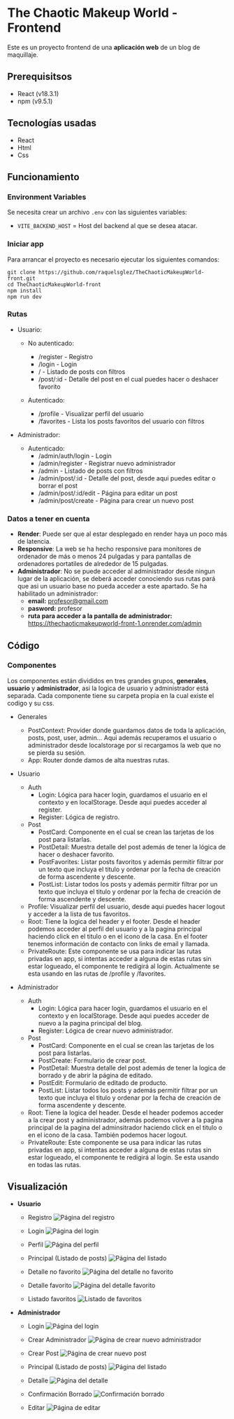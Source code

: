 # The Chaotic Makeup World - Frontend

Este es un proyecto frontend de una **aplicación web** de un blog de maquillaje.

## Prerequisitsos
 - React (v18.3.1)
 - npm (v9.5.1)

 ## Tecnologías usadas
 - React
 - Html
 - Css


## Funcionamiento

### Environment Variables
Se necesita crear un archivo ``.env`` con las siguientes variables:
- ``VITE_BACKEND_HOST`` = Host del backend al que se desea atacar.

### Iniciar app
Para arrancar el proyecto es necesario ejecutar los siguientes comandos:

```
git clone https://github.com/raquelsglez/TheChaoticMakeupWorld-front.git
cd TheChaoticMakeupWorld-front
npm install
npm run dev
```

### Rutas
- Usuario:
    - No autenticado:
        - /register - Registro
        - /login - Login
        - / - Listado de posts con filtros
        - /post/:id - Detalle del post en el cual puedes hacer o deshacer favorito

    -  Autenticado:
        - /profile - Visualizar perfil del usuario 
        - /favorites - Lista los posts favoritos del usuario con filtros

- Administrador:
    -  Autenticado:
        - /admin/auth/login - Login
        - /admin/register - Registrar nuevo administrador
        - /admin - Listado de posts con filtros
        - /admin/post/:id - Detalle del post, desde aqui puedes editar o borrar el post
        - /admin/post/:id/edit - Página para editar un post
        - /admin/post/create - Página para crear un nuevo post

### Datos a tener en cuenta
- **Render**: Puede ser que al estar desplegado en render haya un poco más de latencia.
- **Responsive**: La web se ha hecho responsive para monitores de ordenador de más o menos 24 pulgadas y para pantallas de ordenadores portatiles de alrededor de 15 pulgadas.
- **Administrador**: No se puede acceder al administrador desde ningun lugar de la aplicación, se deberá acceder conociendo sus rutas pará que asi un usuario base no pueda acceder a este apartado. Se ha habilitado un administrador: 
    - **email:** profesor@gmail.com
    - **pasword:** profesor 
    - **ruta para acceder a la pantalla de administrador:** https://thechaoticmakeupworld-front-1.onrender.com/admin 

## Código
### Componentes
Los componentes están divididos en tres grandes grupos, **generales**, **usuario** y **administrador**, asi la logica de usuario y administrador está separada. Cada componente tiene su carpeta propia en la cual existe el codigo y su css.

- Generales
    - PostContext: Provider donde guardamos datos de toda la aplicación, posts, post, user, admin... Aqui además recuperamos el usuario o administrador desde localstorage por si recargamos la web que no se pierda su sesión.
    - App: Router donde damos de alta nuestras rutas.
- Usuario
    - Auth
        - Login: Lógica para hacer login, guardamos el usuario en el contexto y en localStorage. Desde aqui puedes acceder al register.
        - Register: Lógica de registro.
    - Post
        - PostCard: Componente en el cual se crean las tarjetas de los post para listarlas.
        - PostDetail: Muestra detalle del post además de tener la lógica de hacer o deshacer favorito.
        - PostFavorites: Listar posts favoritos y además permitir filtrar por un texto que incluya el titulo y ordenar por la fecha de creación de forma ascendente y descente.
        - PostList: Listar todos los posts y además permitir filtrar por un texto que incluya el titulo y ordenar por la fecha de creación de forma ascendente y descente.
    - Profile: Visualizar perfil del usuario, desde aqui puedes hacer logout y acceder a la lista de tus favoritos.
    - Root: Tiene la logica del header y el footer. Desde el header podemos acceder al perfil del usuario y a la pagina principal haciendo click en el titulo o en el icono de la casa. En el footer tenemos información de contacto con links de email y llamada.
    - PrivateRoute: Este componente se usa para indicar las rutas privadas en app, si intentas acceder a alguna de estas rutas sin estar logueado, el componente te redigirá al login. Actualmente se esta usando en las rutas de /profile y /favorites.

- Administrador
    - Auth
        - Login: Lógica para hacer login, guardamos el usuario en el contexto y en localStorage. Desde aqui puedes acceder de nuevo a la pagina principal del blog.
        - Register: Lógica de crear nuevo administrador.
    - Post
        - PostCard: Componente en el cual se crean las tarjetas de los post para listarlas.
        - PostCreate: Formulario de crear post.
        - PostDetail: Muestra detalle del post además de tener la logica de borrado y de abrir la página de editado.
        - PostEdit: Formulario de editado de producto.
        - PostList: Listar todos los posts y además permitir filtrar por un texto que incluya el titulo y ordenar por la fecha de creación de forma ascendente y descente.
    - Root: Tiene la logica del header. Desde el header podemos acceder a la crear post y administrador, además podemos volver a la pagina principal de la pagina del adminsitrador haciendo click en el titulo o en el icono de la casa. También podemos hacer logout.
    - PrivateRoute: Este componente se usa para indicar las rutas privadas en app, si intentas acceder a alguna de estas rutas sin estar logueado, el componente te redigirá al login. Se esta usando en todas las rutas.

## Visualización
- **Usuario**
    - Registro
    ![Página del registro](public/readmeImages/user/registro.png)

    - Login
    ![Página del login](public/readmeImages/user/login.png)

    - Perfil
    ![Página del perfil](public/readmeImages/user/perfil.png)

    - Principal (Listado de posts)
    ![Página del listado](public/readmeImages/user/listado.png)

    - Detalle no favorito
    ![Página del detalle no favorito](public/readmeImages/user/detalleNoFavorito.png)

    - Detalle favorito
    ![Página del detalle favorito](public/readmeImages/user/detalleFavorito.png)

    - Listado favoritos
    ![Listado de favoritos](public/readmeImages/user/listadoFavoritos.png)

- **Administrador**
    - Login
    ![Página del login](public/readmeImages/admin//login.png)

    - Crear Administrador
    ![Página de crear nuevo administrador](public/readmeImages/admin/crearAdministrador.png)

    - Crear Post
    ![Página de crear nuevo post](public/readmeImages/admin/crearPost.png)

    - Principal (Listado de posts)
    ![Página del listado](public/readmeImages/admin/listado.png)

    - Detalle
    ![Página del detalle](public/readmeImages/admin/detalle.png)

    - Confirmación Borrado
    ![Confirmación borrado](public/readmeImages/admin/confirmacionBorrado.png)

    - Editar
    ![Página de editar](public/readmeImages/admin/editar.png)
